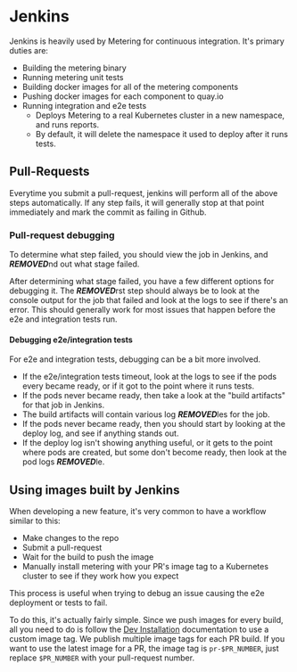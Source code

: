 # Jenkins

Jenkins is heavily used by Metering for continuous integration.
It's primary duties are:

- Building the metering binary
- Running metering unit tests
- Building docker images for all of the metering components
- Pushing docker images for each component to quay.io
- Running integration and e2e tests
  - Deploys Metering to a real Kubernetes cluster in a new namespace, and runs reports.
  - By default, it will delete the namespace it used to deploy after it runs tests.

## Pull-Requests

Everytime you submit a pull-request, jenkins will perform all of the above steps automatically.
If any step fails, it will generally stop at that point immediately and mark the commit as failing in Github.

### Pull-request debugging

To determine what step failed, you should view the job in Jenkins, and ***REMOVED***nd out what stage failed.

After determining what stage failed, you have a few different options for debugging it.
The ***REMOVED***rst step should always be to look at the console output for the job that failed and look at the logs to see if there's an error.
This should generally work for most issues that happen before the e2e and integration tests run.

#### Debugging e2e/integration tests

For e2e and integration tests, debugging can be a bit more involved.

- If the e2e/integration tests timeout, look at the logs to see if the pods every became ready, or if it got to the point where it runs tests.
- If the pods never became ready, then take a look at the "build artifacts" for that job in Jenkins.
- The build artifacts will contain various log ***REMOVED***les for the job.
- If the pods never became ready, then you should start by looking at the deploy log, and see if anything stands out.
- If the deploy log isn't showing anything useful, or it gets to the point where pods are created, but some don't become ready, then look at the pod logs ***REMOVED***le.

## Using images built by Jenkins

When developing a new feature, it's very common to have a workflow similar to this:

- Make changes to the repo
- Submit a pull-request
- Wait for the build to push the image
- Manually install metering with your PR's image tag to a Kubernetes cluster to see if they work how you expect

This process is useful when trying to debug an issue causing the e2e deployment or tests to fail.

To do this, it's actually fairly simple.
Since we push images for every build, all you need to do is follow the [Dev Installation](developer-guide.md#developer-install) documentation to use a custom image tag.
We publish multiple image tags for each PR build.
If you want to use the latest image for a PR, the image tag is `pr-$PR_NUMBER`, just replace `$PR_NUMBER` with your pull-request number.
